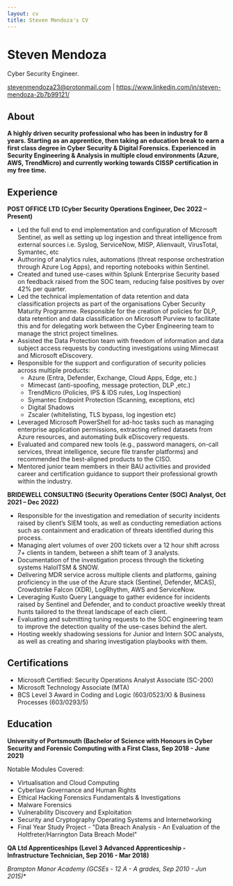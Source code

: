 ```yaml
---
layout: cv
title: Steven Mendoza's CV
---
```

# Steven Mendoza
Cyber Security Engineer.

<div id="webaddress">
<a href="stevenmendoza23@protonmail.com">stevenmendoza23@protonmail.com</a>
| <a href="https://www.linkedin.com/in/steven-mendoza-2b7b99121/">https://www.linkedin.com/in/steven-mendoza-2b7b99121/</a>
</div>


## About
**A highly driven security professional who has been in industry for 8 years. Starting as an apprentice, then taking an education break to earn a first class degree in Cyber Security & Digital Forensics. Experienced in Security Engineering & Analysis in multiple cloud environments (Azure, AWS, TrendMicro) and currently working towards CISSP certification in my free time.**

## Experience
**POST OFFICE LTD (Cyber Security Operations Engineer, Dec 2022  – Present)**

- Led the full end to end implementation and configuration of Microsoft Sentinel, as well as setting up log ingestion and threat intelligence from external sources i.e. Syslog, ServiceNow, MISP, Alienvault, VirusTotal, Symantec, etc
- Authoring of analytics rules, automations (threat response orchestration through Azure Log Apps), and reporting notebooks within Sentinel.
- Created and tuned use-cases within Splunk Enterprise Security based on feedback raised from the SOC team, reducing false positives by over 42% per quarter.
- Led the technical implementation of data retention and data classification projects as part of the organisations Cyber Security Maturity Programme. Responsible for the creation of policies for DLP, data retention and data classification on Microsoft Purview to facilitate this and for delegating work between the Cyber Engineering team to manage the strict project timelines.
- Assisted the Data Protection team with freedom of information and data subject access requests by conducting investigations using Mimecast and Microsoft eDiscovery.
- Responsible for the support and configuration of security policies across multiple products: 
	- Azure (Entra, Defender, Exchange, Cloud Apps, Edge, etc.)
	- Mimecast (anti-spoofing, message protection, DLP ,etc.)
	- TrendMicro (Policies, IPS & IDS rules, Log Inspection)
	- Symantec Endpoint Protection (Scanning, exceptions, etc)
	- Digital Shadows
	- Zscaler (whitelisting, TLS bypass, log ingestion etc)
- Leveraged Microsoft PowerShell for ad-hoc tasks such as managing enterprise application permissions, extracting refined datasets from Azure resources, and automating bulk eDiscovery requests.
- Evaluated and compared new tools (e.g., password managers, on-call services, threat intelligence, secure file transfer platforms) and recommended the best-aligned products to the CISO.
- Mentored junior team members in their BAU activities and provided career and certification guidance to support their professional growth within the industry.

**BRIDEWELL CONSULTING (Security Operations Center (SOC) Analyst, Oct 2021 – Dec 2022)**

- Responsible for the investigation and remediation of security incidents raised by client’s SIEM tools, as well as conducting remediation actions such as containment and eradication of threats identified during this process. 
- Managing alert volumes of over 200 tickets over a 12 hour shift across 7+ clients in tandem, between a shift team of 3 analysts.
- Documentation of the investigation process through the ticketing systems HaloITSM & SNOW.
- Delivering MDR service across multiple clients and platforms, gaining proficiency in the use of the Azure stack (Sentinel, Defender, MCAS), Crowdstrike Falcon (XDR), LogRhythm, AWS and ServiceNow.
- Leveraging Kusto Query Language to gather evidence for incidents raised by Sentinel and Defender, and to conduct proactive weekly threat hunts tailored to the threat landscape of each client.
- Evaluating and submitting tuning requests to the SOC engineering team to improve the detection quality of the use-cases behind the alert.
- Hosting weekly shadowing sessions for Junior and Intern SOC analysts, as well as creating and sharing investigation playbooks with them.
## Certifications
- Microsoft Certified: Security Operations Analyst Associate (SC-200)
- Microsoft Technology Associate (MTA)
- BCS Level 3 Award in Coding and Logic (603/0523/X) & Business Processes (603/0293/5)

## Education
**University of Portsmouth (Bachelor of Science with Honours in Cyber Security and Forensic Computing with a First Class, Sep 2018 - June 2021)**

Notable Modules Covered:
- Virtualisation and Cloud Computing 
- Cyberlaw Governance and Human Rights 
- Ethical Hacking Forensics Fundamentals & Investigations 
- Malware Forensics 
- Vulnerability Discovery and Exploitation 
- Security and Cryptography Operating Systems and Internetworking 
- Final Year Study Project - "Data Breach Analysis - An Evaluation of the Holtfreter/Harrington Data Breach Model"

**QA Ltd Apprenticeships (Level 3 Advanced Apprenticeship - Infrastructure Technician, Sep 2016 - Mar 2018)**

**Brampton Manor Academy (GCSEs - 12 A* - A grades, Sep 2010 - Jun 2015)**


<!-- ### Footer

Last updated: March 2025 -->
